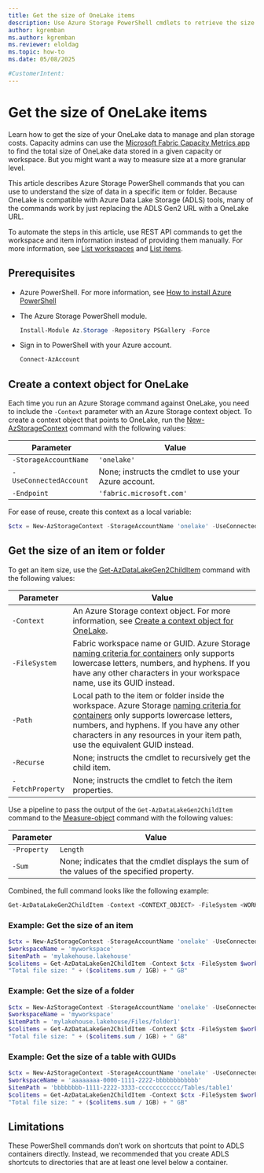 ```yaml
---
title: Get the size of OneLake items
description: Use Azure Storage PowerShell cmdlets to retrieve the size of an item, folder, or table in OneLake.
author: kgremban
ms.author: kgremban
ms.reviewer: eloldag
ms.topic: how-to
ms.date: 05/08/2025

#CustomerIntent:
---
```


# Get the size of OneLake items

Learn how to get the size of your OneLake data to manage and plan storage costs. Capacity admins can use the [Microsoft Fabric Capacity Metrics app](../enterprise/metrics-app-storage-page.md) to find the total size of OneLake data stored in a given capacity or workspace. But you might want a way to measure size at a more granular level.

This article describes Azure Storage PowerShell commands that you can use to understand the size of data in a specific item or folder. Because OneLake is compatible with Azure Data Lake Storage (ADLS) tools, many of the commands work by just replacing the ADLS Gen2 URL with a OneLake URL.

To automate the steps in this article, use REST API commands to get the workspace and item information instead of providing them manually. For more information, see [List workspaces](/rest/api/fabric/core/workspaces/list-workspaces) and [List items](/rest/api/fabric/core/items/list-items).

## Prerequisites

* Azure PowerShell. For more information, see [How to install Azure PowerShell](/powershell/azure/install-azure-powershell)

* The Azure Storage PowerShell module.

  ```powershell
  Install-Module Az.Storage -Repository PSGallery -Force
  ```

* Sign in to PowerShell with your Azure account.

   ```powershell
   Connect-AzAccount
   ```

## Create a context object for OneLake

Each time you run an Azure Storage command against OneLake, you need to include the `-Context` parameter with an Azure Storage context object. To create a context object that points to OneLake, run the [New-AzStorageContext](/powershell/module/az.storage/new-azstoragecontext) command with the following values:

| Parameter | Value |
| --------- | ----- |
| `-StorageAccountName` | `'onelake'` |
| `-UseConnectedAccount` | None; instructs the cmdlet to use your Azure account. |
| `-Endpoint` | `'fabric.microsoft.com'` |

For ease of reuse, create this context as a local variable:

```powershell
$ctx = New-AzStorageContext -StorageAccountName 'onelake' -UseConnectedAccount -endpoint 'fabric.microsoft.com'
```

## Get the size of an item or folder

To get an item size, use the [Get-AzDataLakeGen2ChildItem](/powershell/module/az.storage/get-azdatalakegen2childitem) command with the following values:

| Parameter | Value |
| --------- | ----- |
| `-Context` | An Azure Storage context object. For more information, see [Create a context object for OneLake](#create-a-context-object-for-onelake). |
| `-FileSystem` | Fabric workspace name or GUID. Azure Storage [naming criteria for containers](/rest/api/storageservices/naming-and-referencing-containers--blobs--and-metadata#container-names) only supports lowercase letters, numbers, and hyphens. If you have any other characters in your workspace name, use its GUID instead. |
| `-Path` | Local path to the item or folder inside the workspace. Azure Storage [naming criteria for containers](/rest/api/storageservices/naming-and-referencing-containers--blobs--and-metadata#container-names) only supports lowercase letters, numbers, and hyphens. If you have any other characters in any resources in your item path, use the equivalent GUID instead. |
| `-Recurse` | None; instructs the cmdlet to recursively get the child item. |
| `-FetchProperty` | None; instructs the cmdlet to fetch the item properties. |

Use a pipeline to pass the output of the `Get-AzDataLakeGen2ChildItem` command to the [Measure-object](/powershell/module/microsoft.powershell.utility/measure-object) command with the following values:

| Parameter | Value |
| --------- | ----- |
| `-Property` | `Length` |
| `-Sum` | None; indicates that the cmdlet displays the sum of the values of the specified property. |

Combined, the full command looks like the following example:

```powershell
Get-AzDataLakeGen2ChildItem -Context <CONTEXT_OBJECT> -FileSystem <WORKSPACE_NAME> -Path <ITEM_PATH> -Recurse -FetchProperty | Measure-Object -property Length -sum
```

### Example: Get the size of an item

```powershell
$ctx = New-AzStorageContext -StorageAccountName 'onelake' -UseConnectedAccount -endpoint 'fabric.microsoft.com'
$workspaceName = 'myworkspace'
$itemPath = 'mylakehouse.lakehouse'
$colitems = Get-AzDataLakeGen2ChildItem -Context $ctx -FileSystem $workspaceName -Path $itemPath -Recurse -FetchProperty | Measure-Object -property Length -sum
"Total file size: " + ($colitems.sum / 1GB) + " GB"
```

### Example: Get the size of a folder

```powershell
$ctx = New-AzStorageContext -StorageAccountName 'onelake' -UseConnectedAccount -endpoint 'fabric.microsoft.com'
$workspaceName = 'myworkspace'
$itemPath = 'mylakehouse.lakehouse/Files/folder1'
$colitems = Get-AzDataLakeGen2ChildItem -Context $ctx -FileSystem $workspaceName -Path $itemPath -Recurse -FetchProperty | Measure-Object -property Length -sum
"Total file size: " + ($colitems.sum / 1GB) + " GB"
```

### Example: Get the size of a table with GUIDs

```powershell
$ctx = New-AzStorageContext -StorageAccountName 'onelake' -UseConnectedAccount -endpoint 'fabric.microsoft.com'
$workspaceName = 'aaaaaaaa-0000-1111-2222-bbbbbbbbbbbb'
$itemPath = 'bbbbbbbb-1111-2222-3333-cccccccccccc/Tables/table1'
$colitems = Get-AzDataLakeGen2ChildItem -Context $ctx -FileSystem $workspaceName -Path $itemPath -Recurse -FetchProperty | Measure-Object -property Length -sum
"Total file size: " + ($colitems.sum / 1GB) + " GB"
```

## Limitations

These PowerShell commands don’t work on shortcuts that point to ADLS containers directly. Instead, we recommended that you create ADLS shortcuts to directories that are at least one level below a container.